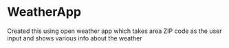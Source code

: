 # WeatherApp
Created this using open weather app which takes area ZIP code as the user input and shows various info about the weather 
